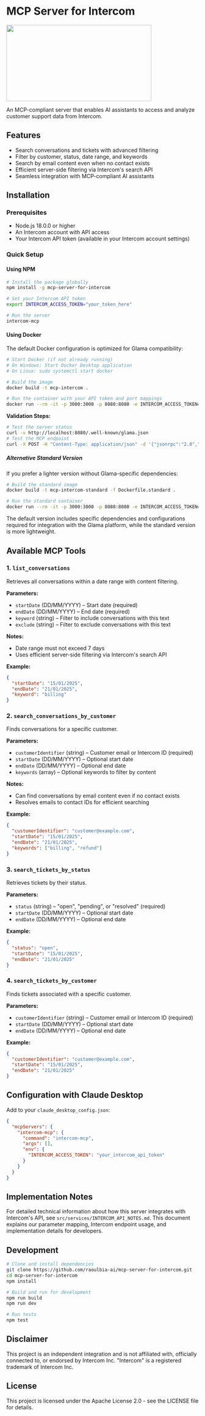# MCP Server for Intercom

<a href="https://glama.ai/mcp/servers/@raoulbia-ai/mcp-server-for-intercom">
  <img width="380" height="200" src="https://glama.ai/mcp/servers/@raoulbia-ai/mcp-server-for-intercom/badge" />
</a>

An MCP-compliant server that enables AI assistants to access and analyze customer support data from Intercom.

## Features

- Search conversations and tickets with advanced filtering
- Filter by customer, status, date range, and keywords
- Search by email content even when no contact exists
- Efficient server-side filtering via Intercom's search API
- Seamless integration with MCP-compliant AI assistants

## Installation

### Prerequisites
- Node.js 18.0.0 or higher
- An Intercom account with API access
- Your Intercom API token (available in your Intercom account settings)

### Quick Setup

#### Using NPM
```bash
# Install the package globally
npm install -g mcp-server-for-intercom

# Set your Intercom API token
export INTERCOM_ACCESS_TOKEN="your_token_here"

# Run the server
intercom-mcp
```

#### Using Docker

The default Docker configuration is optimized for Glama compatibility:

```bash
# Start Docker (if not already running)
# On Windows: Start Docker Desktop application
# On Linux: sudo systemctl start docker

# Build the image
docker build -t mcp-intercom .

# Run the container with your API token and port mappings
docker run --rm -it -p 3000:3000 -p 8080:8080 -e INTERCOM_ACCESS_TOKEN="your_token_here" mcp-intercom:latest
```

**Validation Steps:**
```bash
# Test the server status
curl -v http://localhost:8080/.well-known/glama.json
# Test the MCP endpoint
curl -X POST -H "Content-Type: application/json" -d '{"jsonrpc":"2.0","id":1,"method":"mcp.capabilities"}' http://localhost:3000
```

##### Alternative Standard Version
If you prefer a lighter version without Glama-specific dependencies:

```bash
# Build the standard image
docker build -t mcp-intercom-standard -f Dockerfile.standard .

# Run the standard container
docker run --rm -it -p 3000:3000 -p 8080:8080 -e INTERCOM_ACCESS_TOKEN="your_token_here" mcp-intercom-standard:latest
```

The default version includes specific dependencies and configurations required for integration with the Glama platform, while the standard version is more lightweight.

## Available MCP Tools

### 1. `list_conversations`
Retrieves all conversations within a date range with content filtering.

**Parameters:**
- `startDate` (DD/MM/YYYY) – Start date (required)
- `endDate` (DD/MM/YYYY) – End date (required)
- `keyword` (string) – Filter to include conversations with this text
- `exclude` (string) – Filter to exclude conversations with this text

**Notes:**
- Date range must not exceed 7 days
- Uses efficient server-side filtering via Intercom's search API

**Example:**
```json
{
  "startDate": "15/01/2025",
  "endDate": "21/01/2025",
  "keyword": "billing"
}
```

### 2. `search_conversations_by_customer`
Finds conversations for a specific customer.

**Parameters:**
- `customerIdentifier` (string) – Customer email or Intercom ID (required)
- `startDate` (DD/MM/YYYY) – Optional start date
- `endDate` (DD/MM/YYYY) – Optional end date
- `keywords` (array) – Optional keywords to filter by content

**Notes:**
- Can find conversations by email content even if no contact exists
- Resolves emails to contact IDs for efficient searching

**Example:**
```json
{
  "customerIdentifier": "customer@example.com",
  "startDate": "15/01/2025",
  "endDate": "21/01/2025",
  "keywords": ["billing", "refund"]
}
```

### 3. `search_tickets_by_status`
Retrieves tickets by their status.

**Parameters:**
- `status` (string) – "open", "pending", or "resolved" (required)
- `startDate` (DD/MM/YYYY) – Optional start date
- `endDate` (DD/MM/YYYY) – Optional end date

**Example:**
```json
{
  "status": "open",
  "startDate": "15/01/2025",
  "endDate": "21/01/2025"
}
```

### 4. `search_tickets_by_customer`
Finds tickets associated with a specific customer.

**Parameters:**
- `customerIdentifier` (string) – Customer email or Intercom ID (required)
- `startDate` (DD/MM/YYYY) – Optional start date
- `endDate` (DD/MM/YYYY) – Optional end date

**Example:**
```json
{
  "customerIdentifier": "customer@example.com",
  "startDate": "15/01/2025",
  "endDate": "21/01/2025"
}
```

## Configuration with Claude Desktop

Add to your `claude_desktop_config.json`:

```json
{
  "mcpServers": {
    "intercom-mcp": {
      "command": "intercom-mcp",
      "args": [],
      "env": {
        "INTERCOM_ACCESS_TOKEN": "your_intercom_api_token"
      }
    }
  }
}
```

## Implementation Notes

For detailed technical information about how this server integrates with Intercom's API, see `src/services/INTERCOM_API_NOTES.md`. This document explains our parameter mapping, Intercom endpoint usage, and implementation details for developers.

## Development

```bash
# Clone and install dependencies
git clone https://github.com/raoulbia-ai/mcp-server-for-intercom.git
cd mcp-server-for-intercom
npm install

# Build and run for development
npm run build
npm run dev

# Run tests
npm test
```

## Disclaimer

This project is an independent integration and is not affiliated with, officially connected to, or endorsed by Intercom Inc. "Intercom" is a registered trademark of Intercom Inc.

## License

This project is licensed under the Apache License 2.0 - see the LICENSE file for details.